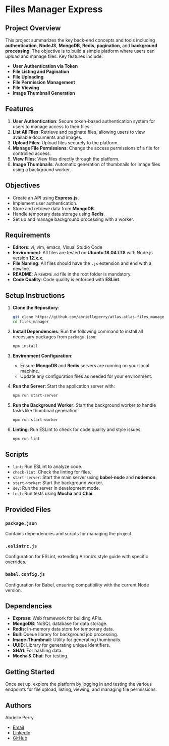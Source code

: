 
# Files Manager Express


## Project Overview

This project summarizes the key back-end concepts and tools including **authentication**, **NodeJS**, **MongoDB**, **Redis**, **pagination**, and **background processing**. The objective is to build a simple platform where users can upload and manage files. Key features include:

- **User Authentication via Token**
- **File Listing and Pagination**
- **File Uploading**
- **File Permission Management**
- **File Viewing**
- **Image Thumbnail Generation**

## Features

1. **User Authentication**: Secure token-based authentication system for users to manage access to their files.
2. **List All Files**: Retrieve and paginate files, allowing users to view available documents and images.
3. **Upload Files**: Upload files securely to the platform.
4. **Manage File Permissions**: Change the access permissions of a file for controlled access.
5. **View Files**: View files directly through the platform.
6. **Image Thumbnails**: Automatic generation of thumbnails for image files using a background worker.

##  Objectives



- Create an API using **Express.js**.
- Implement user authentication.
- Store and retrieve data from **MongoDB**.
- Handle temporary data storage using **Redis**.
- Set up and manage background processing with a worker.

## Requirements

- **Editors**: vi, vim, emacs, Visual Studio Code
- **Environment**: All files are tested on **Ubuntu 18.04 LTS** with Node.js version **12.x.x**.
- **File Naming**: All files should have the `.js` extension and end with a newline.
- **README**: A `README.md` file in the root folder is mandatory.
- **Code Quality**: Code quality is enforced with **ESLint**.

## Setup Instructions

1. **Clone the Repository**:
   ```bash
   git clone https://github.com/abrielleperry/atlas-atlas-files_manager.git
   cd files_manager
   ```

2. **Install Dependencies**:
   Run the following command to install all necessary packages from `package.json`:
   ```bash
   npm install
   ```

3. **Environment Configuration**:
   - Ensure **MongoDB** and **Redis** servers are running on your local machine.
   - Update any configuration files as needed for your environment.

4. **Run the Server**:
   Start the application server with:
   ```bash
   npm run start-server
   ```

5. **Run the Background Worker**:
   Start the background worker to handle tasks like thumbnail generation:
   ```bash
   npm run start-worker
   ```

6. **Linting**:
   Run ESLint to check for code quality and style issues:
   ```bash
   npm run lint
   ```

## Scripts

- `lint`: Run ESLint to analyze code.
- `check-lint`: Check the linting for files.
- `start-server`: Start the main server using **babel-node** and **nodemon**.
- `start-worker`: Start the background worker.
- `dev`: Run the server in development mode.
- `test`: Run tests using **Mocha** and **Chai**.

## Provided Files

### `package.json`

Contains dependencies and scripts for managing the project.

### `.eslintrc.js`

Configuration for ESLint, extending Airbnb’s style guide with specific overrides.

### `babel.config.js`

Configuration for Babel, ensuring compatibility with the current Node version.

## Dependencies

- **Express**: Web framework for building APIs.
- **MongoDB**: NoSQL database for data storage.
- **Redis**: In-memory data store for temporary data.
- **Bull**: Queue library for background job processing.
- **Image-Thumbnail**: Utility for generating thumbnails.
- **UUID**: Library for generating unique identifiers.
- **SHA1**: For hashing data.
- **Mocha & Chai**: For testing.

## Getting Started

Once set up, explore the platform by logging in and testing the various endpoints for file upload, listing, viewing, and managing file permissions.


## Authors
 Abrielle Perry

 - <a href="mailto:abrielleperry22@icloud.com">Email</a>
 - [LinkedIn](www.linkedin.com/in/abriellerperry)
  - [GitHub](https://github.com/abrielleperry)

